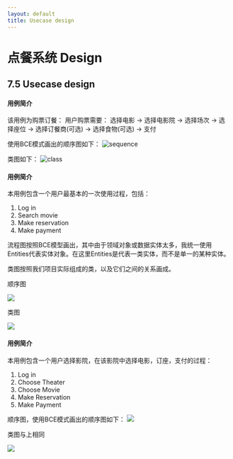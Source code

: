 ```yaml
---
layout: default
title: Usecase design
---
```

# 点餐系统 Design

## 7.5 Usecase design

#### 用例简介

该用例为购票订餐：
用户购票需要：
选择电影 -> 选择电影院 -> 选择场次 -> 选择座位 -> 选择订餐商(可选) -> 选择食物(可选) -> 支付

使用BCE模式画出的顺序图如下：
![sequence](/assets/sequence.png)

类图如下：
![class](/assets/class.png)

#### 用例简介

本用例包含一个用户最基本的一次使用过程，包括：

1. Log in
2. Search movie
3. Make reservation
4. Make payment

流程图按照BCE模型画出，其中由于领域对象或数据实体太多，我统一使用Entities代表实体对象。在这里Entities是代表一类实体，而不是单一的某种实体。 

类图按照我们项目实际组成的类，以及它们之间的关系画成。 

顺序图

![](https://github.com/Owl-Movies-Ticket-System/Dashboard/blob/gh-pages/assets/lf_shunxutu.png?raw=true)

类图

![](https://github.com/Owl-Movies-Ticket-System/Dashboard/blob/gh-pages/assets/lf_leitu.png?raw=true)

#### 用例简介

本用例包含一个用户选择影院，在该影院中选择电影，订座，支付的过程：

1.	Log in
2.	Choose Theater
3.	Choose Movie
4.	Make Reservation
5.	Make Payment

顺序图，使用BCE模式画出的顺序图如下：
![](https://github.com/Owl-Movies-Ticket-System/Dashboard/blob/gh-pages/assets/7.5UseCase.png?raw=true)

类图与上相同

![](https://github.com/Owl-Movies-Ticket-System/Dashboard/blob/gh-pages/assets/lf_leitu.png?raw=true)

